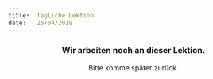 ```yaml
---
title:  Tägliche Lektion
date:   25/04/2019
---
```


### <center>Wir arbeiten noch an dieser Lektion.</center>
<center>Bitte komme später zurück.</center>
